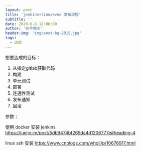 ```yaml
---
layout: post
title: 'jenkins+linux+vue 发布流程'
subtitle: ''
date: 2020-6-8 12:00:00
author: '左手喝水'
header-img: 'img/post-bg-2015.jpg'
tags:
  - 运维
---
```


想要达成的目标：

1. 从指定gitlab获取代码
2. 构建
3. 单元测试
4. 部署
5. 连通性测试
6. 发布通知
7. 回滚

参数：

使用 docker 安装 jenkins
https://juejin.im/post/5db9474bf265da4d1206777e#heading-4

linux ssh 安装
<https://www.cnblogs.com/wholj/p/10676917.html>
